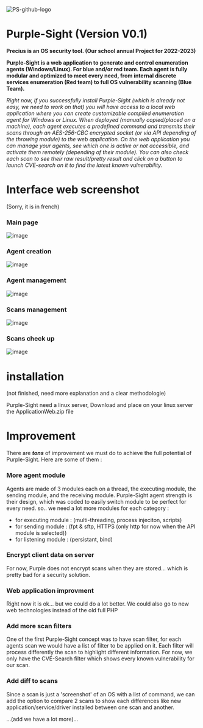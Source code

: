 ![PS-github-logo](https://github.com/user-attachments/assets/2e5ea974-087d-4573-ab30-b4eae279cadb)
# Purple-Sight (Version V0.1)
**Precius is an OS security tool. (Our school annual Project for 2022-2023)**

**Purple-Sight is a web application to generate and control enumeration agents (Windows/Linux). For blue and/or red team. Each agent is fully modular and optimized to meet every need, from internal discrete services enumeration (Red team) to full OS vulnerability scanning (Blue Team).**



_Right now, if you successfully install Purple-Sight (which is already not easy, we need to work on that) you will have access to a local web application where you can create customizable compiled enumeration agent for Windows or Linux.
When deployed (manually copied/placed on a machine), each agent executes a predefined command and transmits their scans through an AES-256-CBC encrypted socket (or via API depending of the throwing module) to the web application.
On the web application you can manage your agents, see which one is active or not accessible, and activate them remotely (depending of their module). You can also check each scan to see their raw result/pretty result and click on a button to launch CVE-search on it to find the latest known vulnerability._

# Interface web screenshot
(Sorry, it is in french)
### Main page
![image](https://github.com/user-attachments/assets/71c86dec-98f4-48cc-9469-f57215417b28)

### Agent creation
![image](https://github.com/user-attachments/assets/a5772816-e4f3-40ba-87e7-26146004525f)

### Agent management
![image](https://github.com/user-attachments/assets/cf1af8ea-2e35-4217-8ada-e99b3ddddfee)

### Scans management
![image](https://github.com/user-attachments/assets/823d38fb-7224-4ee5-820e-d5b4ff99085c)

### Scans check up
![image](https://github.com/user-attachments/assets/7946549c-b542-4d9f-b70c-0b10f921ff6d)


# installation
(not finished, need more explanation and a clear methodologie)

Purple-Sight need a linux server, Download and place on your linux server the ApplicationWeb.zip file

# Improvement
There are _**tons**_ of improvement we must do to achieve the full potential of Purple-Sight. Here are some of them :

### More agent module
Agents are made of 3 modules each on a thread, the executing module, the sending module, and the receiving module.
Purple-Sight agent strength is their design, which was coded to easily switch module to be perfect for every need.
so.. we need a lot more modules for each category :
 - for executing module : (multi-threading, process injeciton, scripts)
 - for sending module : (fpt & sftp, HTTPS (only http for now when the API module is selected))
 - for listening module : (persistant, bind)
 
### Encrypt client data on server
For now, Purple does not encrypt scans when they are stored... which is pretty bad for a security solution.

### Web application improvment
Right now it is ok... but we could do a lot better. We could also go to new web technologies instead of the old full PHP

### Add more scan filters
One of the first Purple-Sight concept was to have scan filter, for each agents scan we would have a list of filter to be applied on it. Each filter will process differently the scan to highlight different information.
For now, we only have the CVE-Search filter which shows every known vulnerability for our scan.

### Add diff to scans
Since a scan is just a 'screenshot' of an OS with a list of command, we can add the option to compare 2 scans to show each differences like new application/service/driver installed between one scan and another.



...(add we have a lot more)...
